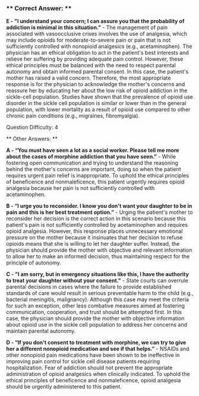 ### ** Correct Answer: **

**E - "I understand your concern; I can assure you that the probability of addiction is minimal in this situation."** - The management of pain associated with vasoocclusive crises involves the use of analgesia, which may include opioids for moderate-to-severe pain or pain that is not sufficiently controlled with nonopioid analgesics (e.g., acetaminophen). The physician has an ethical obligation to act in the patient's best interests and relieve her suffering by providing adequate pain control. However, these ethical principles must be balanced with the need to respect parental autonomy and obtain informed parental consent. In this case, the patient's mother has raised a valid concern. Therefore, the most appropriate response is for the physician to acknowledge the mother's concerns and reassure her by educating her about the low risk of opioid addiction in the sickle-cell population. Studies have shown that the prevalence of opioid use disorder in the sickle cell population is similar or lower than in the general population, with lower mortality as a result of opioid use compared to other chronic pain conditions (e.g., migraines, fibromyalgia).

Question Difficulty: 4

** Other Answers: **

**A - “You must have seen a lot as a social worker. Please tell me more about the cases of morphine addiction that you have seen.”** - While fostering open communication and trying to understand the reasoning behind the mother's concerns are important, doing so when the patient requires urgent pain relief is inappropriate. To uphold the ethical principles of beneficence and nonmaleficence, this patient urgently requires opioid analgesia because her pain is not sufficiently controlled with acetaminophen.

**B - “I urge you to reconsider. I know you don't want your daughter to be in pain and this is her best treatment option.”** - Urging the patient's mother to reconsider her decision is the correct action in this scenario because this patient's pain is not sufficiently controlled by acetaminophen and requires opioid analgesia. However, this response places unnecessary emotional pressure on the mother because it insinuates that her decision to refuse opioids means that she is willing to let her daughter suffer. Instead, the physician should provide the mother with objective and relevant information to allow her to make an informed decision, thus maintaining respect for the principle of autonomy.

**C - "I am sorry, but in emergency situations like this, I have the authority to treat your daughter without your consent."** - State courts can overrule parental decisions in cases where the failure to provide established standards of care would result in serious preventable harm to the child (e.g., bacterial meningitis, malignancy). Although this case may meet the criteria for such an exception, other less combative measures aimed at fostering communication, cooperation, and trust should be attempted first. In this case, the physician should provide the mother with objective information about opioid use in the sickle cell population to address her concerns and maintain parental autonomy.

**D - “If you don't consent to treatment with morphine, we can try to give her a different nonopioid medication and see if that helps.”** - NSAIDs and other nonopioid pain medications have been shown to be ineffective in improving pain control for sickle cell disease patients requiring hospitalization. Fear of addiction should not prevent the appropriate administration of opioid analgesics when clinically indicated. To uphold the ethical principles of beneficence and nonmaleficence, opioid analgesia should be urgently administered to this patient.

